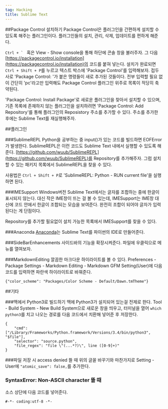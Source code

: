 ```yaml
---
tag: Hacking
title: Sublime Text
---
```


##Package Control 설치하기
Package Control은 플러그인을 간편하게 설치할 수 있도록 해주는 플러그인이다. 플러그인들의 설치, 관리, 삭제, 업데이트를 편하게 해준다.

``Ctrl + ` `` 혹은 View - Show console을 통해 하단에 콘솔 창을 불러주자. 그 다음 [https://packagecontrol.io/installation](https://packagecontrol.io/installation)의 코드를 붙혀 넣는다. 설치가 완료되면 `Ctrl + Shift + P`를 누르고 텍스트 박스에 'Package Control'를 입력해보자. 접두사로 'Package Control: '가 붙은 명령들이 새로 추가된 것들이다. 전부 입력할 필요 없이 간단히 'pc'라고만 입력해도 Package Control 플러그인 위주로 목록이 적당히 축약된다.

'Package Control: Install Package'로 새로운 플러그인을 찾아서 설치할 수 있으며, 기존 목록에 존재하지 않는 플러그인을 설치하려면 'Package Control: Add Repository'를 통해 플러그인의 Reposistory 주소를 추가할 수 있다. 주소를 추가한 후에는 Sublime Text를 재실행해주자.


##플러그인

###SublimeREPL
Python을 공부하는 중 input()가 있는 코드를 빌드하면 EOFError가 발생한다. SublimeREPL은 이런 코드도 Sublime Text 내에서 실행할 수 있도록 해준다. [https://github.com/wuub/SublimeREPL](https://github.com/wuub/SublimeREPL)를 Repository를 추가해주자. 그럼 설치할 수 있는 패키지 목록에서 SublimeREPL을 찾을 수 있다. 

사용법은 `Ctrl + Shift + P`로 'SublimeREPL: Python - RUN current file'을 실행하면 된다.

###IMESupport
Windows버전 Sublime Text에서는 글자를 조합하는 중에 한글이 표시되지 않는다. 대신 작은 IME창이 뜨는 걸 볼 수 있는데, IMESupport는 IME창 대신에 코드 안에서 한글이 조합되는 모습을 보여준다. 완전히 조합이 되어야 글자가 입력된다는 게 단점이다.

Repository를 추가할 필요없이 설치 가능한 목록에서 IMESupport를 찾을 수 있다.

###Anaconda
[Anaconda](http://damnwidget.github.io/anaconda)는 Sublime Text를 파이썬의 IDE로 만들어준다. 

###SideBarEnhancements
사이드바의 기능을 확장시켜준다. 파일에 우클릭으로 메뉴를 열여보자.

###MarkdownEditing
깔끔한 마크다운 하이라이트를 볼 수 있다.
Preferences - Package Settings - Markdown Editing - Markdown GFM Setting(User)에 다음 코드를 입력하면 파란색 하이라이트로 바꿔준다.

    {"color_scheme": "Packages/Color Scheme - Default/Dawn.tmTheme"} 

##기타

###맥에서 Python3로 빌드하기
맥에 Python3가 설치되어 있는걸 전제로 한다. Tool - Build System - New Build System으로 새로운 창을 띄우고, 터미널을 열어 `which python3`를 치고 나오는 경로를 다음 코드에서 치환해 넣어준 후 저장한다.

    {
        "cmd": ["/Library/Frameworks/Python.framework/Versions/3.4/bin/python3", "$file"],
        "selector": "source.python",
        "file_regex": "file \"(...*?)\", line ([0-9]+)"
    }

###파일 저장 시 access denied 뜰 때
위의 글꼴 바꾸기와 마찬가지로 Setting - User에 `"atomic_save": false,`를 추가한다.

### SyntaxError: Non-ASCII character 뜰 때
소스 상단에 다음 코드를 넣어준다.

    #-*- coding:utf-8 -*-